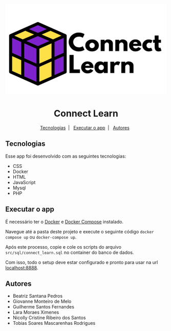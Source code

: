 <p aling="center">
  <img src="./public/default/images/logo.png">
</p>
<h1 align="center">Connect Learn</h1>

<p align="center">
	<a href="#tecnologias">Tecnologias</a>&nbsp;&nbsp;&#124;&nbsp;&nbsp;
	<a href="#executar-o-app">Executar o app</a>&nbsp;&nbsp;&#124;&nbsp;&nbsp;
	<a href="#autores">Autores</a>&nbsp;&nbsp;
</p>

## Tecnologias

Esse app foi desenvolvido com as seguintes tecnologias:

- CSS
- Docker
- HTML
- JavaScript
- Mysql
- PHP

## Executar o app

É necessário ter o [Docker](https://docs.docker.com/desktop/)  e [Docker Compose](https://docs.docker.com/compose/install/) instalado.

Navegue até a pasta deste projeto e execute o seguinte código `docker compose up` ou `docker-compose up`.

Após este processo, copie e cole os scripts do arquivo `src/sql/connect_learn.sql` no container do banco de dados.

Com isso, todo o setup deve estar configurado e pronto para usar na url [localhost:8888](http://localhost:8888).

## Autores

<ul>
	<li>Beatriz Santana Pedros</li>
	<li>Giovanne Monteiro de Melo</li>
	<li>Guilherme Santos Fernandes</li>
	<li>Lara Moraes Ximenes</li>
	<li>Nicolly Cristine Ribeiro dos Santos</li>
	<li>Tobias Soares Mascarenhas Rodrigues</li>
</ul>
